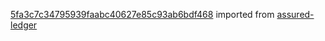 [5fa3c7c34795939faabc40627e85c93ab6bdf468](https://github.com/insolar/assured-ledger/commit/5fa3c7c34795939faabc40627e85c93ab6bdf468) imported from [assured-ledger](https://github.com/insolar/assured-ledger)
